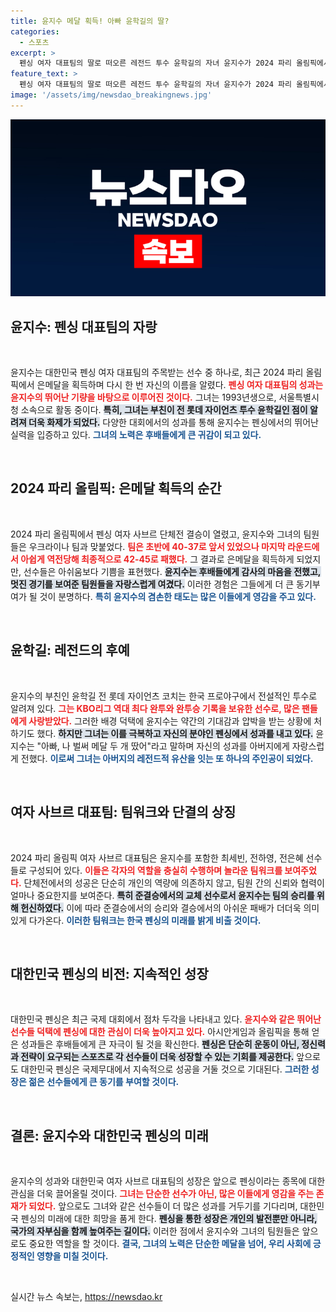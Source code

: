 ```yaml
---
title: 윤지수 메달 획득! 아빠 윤학길의 딸?
categories:
  - 스포츠
excerpt: >
  펜싱 여자 대표팀의 딸로 떠오른 레전드 투수 윤학길의 자녀 윤지수가 2024 파리 올림픽에서 은메달을 획득했습니다. 후배들과 함께한 영광이라며 기쁨을 전한 윤지수의 이야기에 주목하세요!
feature_text: >
  펜싱 여자 대표팀의 딸로 떠오른 레전드 투수 윤학길의 자녀 윤지수가 2024 파리 올림픽에서 은메달을 획득했습니다. 후배들과 함께한 영광이라며 기쁨을 전한 윤지수의 이야기에 주목하세요!
image: '/assets/img/newsdao_breakingnews.jpg'
---
```


<p><img src="/assets/img/newsdao_breakingnews.jpg" alt="pcversion 속보" /></p>

<h2 data-ke-size="size26">윤지수: 펜싱 대표팀의 자랑</h2>

<p data-ke-size="size16">&nbsp;</p>

<p>윤지수는 대한민국 펜싱 여자 대표팀의 주목받는 선수 중 하나로, 최근 2024 파리 올림픽에서 은메달을 획득하며 다시 한 번 자신의 이름을 알렸다. <b><span style="color: #ee2323;">펜싱 여자 대표팀의 성과는 윤지수의 뛰어난 기량을 바탕으로 이루어진 것이다.</span></b> 그녀는 1993년생으로, 서울특별시청 소속으로 활동 중이다. <b><span style="background-color: #21538527;">특히, 그녀는 부친이 전 롯데 자이언츠 투수 윤학길인 점이 알려져 더욱 화제가 되었다.</span></b> 다양한 대회에서의 성과를 통해 윤지수는 펜싱에서의 뛰어난 실력을 입증하고 있다. <b><span style="color: #1a5490;">그녀의 노력은 후배들에게 큰 귀감이 되고 있다.</span></b>  </p>

<p data-ke-size="size16">&nbsp;</p>

<h2 data-ke-size="size26">2024 파리 올림픽: 은메달 획득의 순간</h2>

<p data-ke-size="size16">&nbsp;</p>

<p>2024 파리 올림픽에서 펜싱 여자 사브르 단체전 결승이 열렸고, 윤지수와 그녀의 팀원들은 우크라이나 팀과 맞붙었다. <b><span style="color: #ee2323;">팀은 초반에 40-37로 앞서 있었으나 마지막 라운드에서 아쉽게 역전당해 최종적으로 42-45로 패했다.</span></b> 그 결과로 은메달을 획득하게 되었지만, 선수들은 아쉬움보다 기쁨을 표현했다. <b><span style="background-color: #21538527;">윤지수는 후배들에게 감사의 마음을 전했고, 멋진 경기를 보여준 팀원들을 자랑스럽게 여겼다.</span></b> 이러한 경험은 그들에게 더 큰 동기부여가 될 것이 분명하다. <b><span style="color: #1a5490;">특히 윤지수의 겸손한 태도는 많은 이들에게 영감을 주고 있다.</span></b>  </p>

<p data-ke-size="size16">&nbsp;</p>

<h2 data-ke-size="size26">윤학길: 레전드의 후예</h2>

<p data-ke-size="size16">&nbsp;</p>

<p>윤지수의 부친인 윤학길 전 롯데 자이언츠 코치는 한국 프로야구에서 전설적인 투수로 알려져 있다. <b><span style="color: #ee2323;">그는 KBO리그 역대 최다 완투와 완투승 기록을 보유한 선수로, 많은 팬들에게 사랑받았다.</span></b> 그러한 배경 덕택에 윤지수는 약간의 기대감과 압박을 받는 상황에 처하기도 했다. <b><span style="background-color: #21538527;">하지만 그녀는 이를 극복하고 자신의 분야인 펜싱에서 성과를 내고 있다.</span></b> 윤지수는 "아빠, 나 벌써 메달 두 개 땄어"라고 말하며 자신의 성과를 아버지에게 자랑스럽게 전했다. <b><span style="color: #1a5490;">이로써 그녀는 아버지의 레전드적 유산을 잇는 또 하나의 주인공이 되었다.</span></b></p>

<p data-ke-size="size16">&nbsp;</p>

<h2 data-ke-size="size26">여자 사브르 대표팀: 팀워크와 단결의 상징</h2>

<p data-ke-size="size16">&nbsp;</p>

<p>2024 파리 올림픽 여자 사브르 대표팀은 윤지수를 포함한 최세빈, 전하영, 전은혜 선수들로 구성되어 있다. <b><span style="color: #ee2323;">이들은 각자의 역할을 충실히 수행하며 놀라운 팀워크를 보여주었다.</span></b> 단체전에서의 성공은 단순히 개인의 역량에 의존하지 않고, 팀원 간의 신뢰와 협력이 얼마나 중요한지를 보여준다. <b><span style="background-color: #21538527;">특히 준결승에서의 교체 선수로서 윤지수는 팀의 승리를 위해 헌신하였다.</span></b> 이에 따라 준결승에서의 승리와 결승에서의 아쉬운 패배가 더더욱 의미있게 다가온다. <b><span style="color: #1a5490;">이러한 팀워크는 한국 펜싱의 미래를 밝게 비출 것이다.</span></b></p>

<p data-ke-size="size16">&nbsp;</p>

<h2 data-ke-size="size26">대한민국 펜싱의 비전: 지속적인 성장</h2>

<p data-ke-size="size16">&nbsp;</p>

<p>대한민국 펜싱은 최근 국제 대회에서 점차 두각을 나타내고 있다. <b><span style="color: #ee2323;">윤지수와 같은 뛰어난 선수들 덕택에 펜싱에 대한 관심이 더욱 높아지고 있다.</span></b> 아시안게임과 올림픽을 통해 얻은 성과들은 후배들에게 큰 자극이 될 것을 확신한다. <b><span style="background-color: #21538527;">펜싱은 단순히 운동이 아닌, 정신력과 전략이 요구되는 스포츠로 각 선수들이 더욱 성장할 수 있는 기회를 제공한다.</span></b> 앞으로도 대한민국 펜싱은 국제무대에서 지속적으로 성공을 거둘 것으로 기대된다. <b><span style="color: #1a5490;">그러한 성장은 젊은 선수들에게 큰 동기를 부여할 것이다.</span></b>  </p>

<p data-ke-size="size16">&nbsp;</p>

<h2 data-ke-size="size26">결론: 윤지수와 대한민국 펜싱의 미래</h2>

<p data-ke-size="size16">&nbsp;</p>

<p>윤지수의 성과와 대한민국 여자 사브르 대표팀의 성장은 앞으로 펜싱이라는 종목에 대한 관심을 더욱 끌어올릴 것이다. <b><span style="color: #ee2323;">그녀는 단순한 선수가 아닌, 많은 이들에게 영감을 주는 존재가 되었다.</span></b> 앞으로도 그녀와 같은 선수들이 더 많은 성과를 거두기를 기다리며, 대한민국 펜싱의 미래에 대한 희망을 품게 한다. <b><span style="background-color: #21538527;">펜싱을 통한 성장은 개인의 발전뿐만 아니라, 국가의 자부심을 함께 높여주는 길이다.</span></b> 이러한 점에서 윤지수와 그녀의 팀원들은 앞으로도 중요한 역할을 할 것이다. <b><span style="color: #1a5490;">결국, 그녀의 노력은 단순한 메달을 넘어, 우리 사회에 긍정적인 영향을 미칠 것이다.</span></b> </p>

<p data-ke-size="size16">&nbsp;</p>
실시간 뉴스 속보는, <a href="https://newsdao.kr" rel="dofollow">https://newsdao.kr</a>


